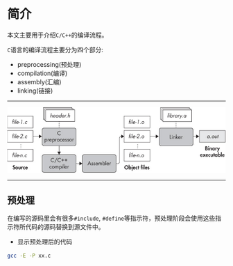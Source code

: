 # 简介

本文主要用于介绍`C/C++`的编译流程。

`C`语言的编译流程主要分为四个部分:

* preprocessing(预处理)
* compilation(编译)
* assembly(汇编)
* linking(链接)

---

![compilation phases](assert/compilation-phase.jpg)

---

## 预处理

在编写的源码里会有很多`#include`, `#define`等指示符，预处理阶段会使用这些指示符所代码的源码替换到源文件中。

* 显示预处理后的代码

```sh
gcc -E -P xx.c
```
